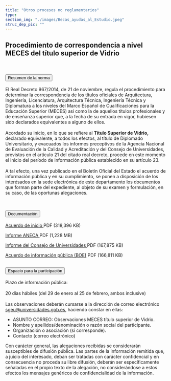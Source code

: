 ```yaml
---
title: "Otros procesos no reglamentarios"
type: 
section_img: "./images/Becas_ayudas_al_Estudio.jpeg"
struc_dep_pic: ""
---
```

## Procedimiento de correspondencia a nivel MECES del título superior de Vidrio<br><br>
<section>
    <article>
        <div class="container container_xl_accoordion p-0">
            <div class="row mt-4">
                <div class="col-lg-12 content_collapse mb-120">
                                <div class="accordion" id="accordionPanelsStayOpenExample">
                                    <div class="accordion-item">
                                        <h2 class="accordion-header" id="panelsStayOpen-headingOne">
                                            <button class="accordion-button collapsed" type="button" data-bs-toggle="collapse" data-bs-target="#panelsStayOpen-collapseOne" aria-expanded="false" aria-controls="panelsStayOpen-collapseOne">
                                               Resumen de la norma
                                            </button>
                                        </h2>
                                        <div id="panelsStayOpen-collapseOne" class="accordion-collapse collapse " aria-labelledby="panelsStayOpen-headingOne">
                                            <div class="accordion-body">
                                                <article id="section_link">
                                                    <div class="container-fluid">
                                                        <div class="row">
                                                            <div class="col-12">
                                                              El Real Decreto 967/2014, de 21 de noviembre, regula el procedimiento para determinar la correspondencia de los títulos oficiales de Arquitectura, Ingeniería, Licenciatura, Arquitectura Técnica, Ingeniería Técnica y Diplomatura a los niveles del Marco Español de Cualificaciones para la Educación Superior (MECES) así como la de aquellos títulos profesionales y de enseñanza superior que, a la fecha de su entrada en vigor, hubiesen sido declarados equivalentes a alguno de ellos.<br><br>
								Acordado su inicio, en lo que se refiere al <b>Título Superior de Vidrio,</b> declarado equivalente, a todos los efectos, al título de Diplomado Universitario, y evacuados los informes preceptivos de la Agencia Nacional de Evaluación de la Calidad y Acreditación y del Consejo de Universidades, previstos en el artículo 21 del citado real decreto, procede en este momento el inicio del período de información pública establecido en su artículo 23.<br><br>
								A tal efecto, una vez publicado en el Boletín Oficial del Estado el acuerdo de información pública y en su cumplimiento, se ponen a disposición de los interésados en la sede electrónica de este departamento los documentos que forman parte del expediente, al objeto de su examen y formulación, en su caso, de las oportunas alegaciones.<br><br>
                                                            </div>
                                                        </div>
                                                    </div>
                                                </article>
                                            </div>
                                        </div>
                                    </div>
                                    <div class="accordion-item">
                                        <h2 class="accordion-header" id="panelsStayOpen-headingTwo">
                                            <button class="accordion-button collapsed" type="button" data-bs-toggle="collapse" data-bs-target="#panelsStayOpen-collapseTwo" aria-expanded="false">
                                                Documentación
                                            </button>
                                        </h2>
                                        <div id="panelsStayOpen-collapseTwo" class="accordion-collapse collapse" aria-labelledby="panelsStayOpen-headingTwo">
                                            <div class="accordion-body">
                                                <article id="section_link">
                                                    <div class="container-fluid">
                                                        <div class="row">
                                                            <div class="col-12">
								<div class="col-lg-12 cards_download_cnt">  
			<div class="row"> 
				<div class="download_card"> 
					<a class="card" href="{{<siteurl>}}/documentos/pdf/tu_administracion/Acuerdo_inicio_Vidrio.pdf" target="_blank"> 
					<div class="card-header"> 
						   <i class="fal fa-download"></i> 
					</div> </a> 
					<div class="card-body"> 
						<p class="text_file"><a class="card" href="{{<siteurl>}}/documentos/pdf/tu_administracion/Acuerdo_inicio_Vidrio.pdf" target="_blank">  
						<span class="tit">Acuerdo de inicio </span></a> <i class="fal fa-file-pdf pdf_icon text-danger"></i> PDF (318,396 KB)
					</div>
				</div> 	
				<div class="download_card"> 
					<a class="card" href="{{<siteurl>}}/documentos/pdf/tu-administracion/200903_IC-EEAA-ANECA_Titulo_Superior_Vidrio_Firmado.pdf" target="_blank"> 
					<div class="card-header"> 
						   <i class="fal fa-download"></i> 
					</div> </a> 
					<div class="card-body"> 
						<p class="text_file"><a class="card" href="{{<siteurl>}}/documentos/pdf/tu_administracion/200903_IC-EEAA-ANECA_Titulo_Superior_Vidrio_Firmado.pdf" target="_blank">  
						<span class="tit">Informe ANECA </span></a> <i class="fal fa-file-pdf pdf_icon text-danger"></i> PDF (1,228 MB)
					</div>
				</div>
				<div class="download_card"> 
					<a class="card" href="{{<siteurl>}}/documentos/pdf/tu_administracion/Informe_CU_Vidrio_firmado.pdf" target="_blank"> 
					<div class="card-header"> 
						   <i class="fal fa-download"></i> 
					</div> </a> 
					<div class="card-body"> 
						<p class="text_file"><a class="card" href="{{<siteurl>}}/documentos/pdf/tu_administracion/Informe_CU_Vidrio_firmado.pdf" target="_blank">  
						<span class="tit">Informe del Consejo de Universidades </span></a> <i class="fal fa-file-pdf pdf_icon text-danger"></i> PDF (167,875 KB)
					</div>
				</div>
				<div class="download_card"> 
					<a class="card" href="{{<siteurl>}}/documentos/pdf/tu_administracion/BOE_B_2021_3694.pdf" target="_blank"> 
					<div class="card-header"> 
						   <i class="fal fa-download"></i> 
					</div> </a> 
					<div class="card-body"> 
						<p class="text_file"><a class="card" href="{{<siteurl>}}/documentos/pdf/tu_administracion/BOE_B_2021_3694.pdf" target="_blank">  
						<span class="tit">Acuerdo de información pública (BOE)</span></a> <i class="fal fa-file-pdf pdf_icon text-danger"></i> PDF (166,811 KB)
					</div>
				</div>
			</div> 
		</div> 
                                                            </div>
                                                        </div>
                                                    </div>
                                                </article>
                                            </div>
                                        </div>
				</div>
                                    <div class="accordion-item">
                                        <h2 class="accordion-header" id="panelsStayOpen-headingTree">
                                            <button class="accordion-button collapsed" type="button" data-bs-toggle="collapse" data-bs-target="#panelsStayOpen-collapseTree" aria-expanded="false">
                                                 Espacio para la participación
                                            </button>
                                        </h2>
                                        <div id="panelsStayOpen-collapseTree" class="accordion-collapse collapse" aria-labelledby="panelsStayOpen-headingTree">
                                            <div class="accordion-body">
                                                <article id="section_link">
                                                    <div class="container-fluid">
                                                        <div class="row">
                                                            <div class="col-12">
								Plazo de información pública:<br><br>
                                                        	20 días hábiles (del 29 de enero al 25 de febrero, ambos inclusive) <br><br>
								Las observaciones deberán cursarse a la dirección de correo electrónico <a href="mailto:sgeu@universidades.gob.es">sgeu@universidades.gob.es</a>, haciendo constar en ellas:
								<ul>
									<li>ASUNTO CORREO: Observaciones MECES título superior de Vidrio.</li>
									<li>Nombre y apellidos/denominación o razón social del participante. </li>
									<li>Organización o asociación (si corresponde). </li>
									<li>Contacto (correo electrónico) </li>
								</ul>
								Con carácter general, las alegaciones recibidas se considerarán susceptibles de difusión pública. Las partes de la información remitida que, a juicio del interésado, deban ser tratadas con carácter confidencial y en consecuencia no proceda su libre difusión, deberán ser específicamente señaladas en el propio texto de la alegación, no considerándose a estos efectos los mensajes genéricos de confidencialidad de la información.
								</div>
                                            </div>
                                        </div>
                                    </article>
                                </div>
                            </div>
                        </div>         
                    </div>
                </div>
            </div>
        </div>
    </article>
</section>